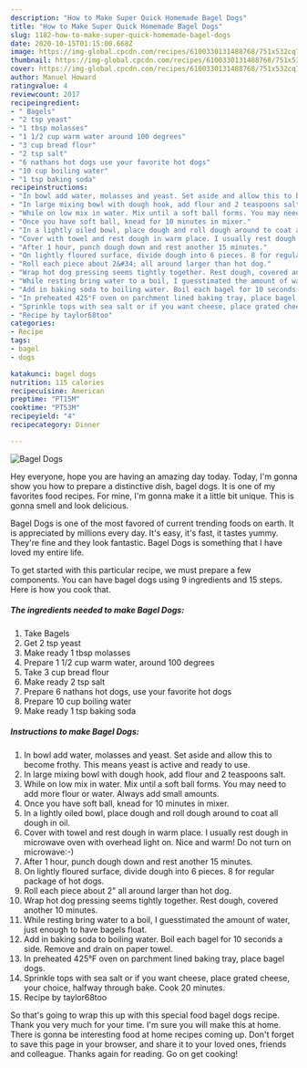 ```yaml
---
description: "How to Make Super Quick Homemade Bagel Dogs"
title: "How to Make Super Quick Homemade Bagel Dogs"
slug: 1182-how-to-make-super-quick-homemade-bagel-dogs
date: 2020-10-15T01:15:00.668Z
image: https://img-global.cpcdn.com/recipes/6100330131488768/751x532cq70/bagel-dogs-recipe-main-photo.jpg
thumbnail: https://img-global.cpcdn.com/recipes/6100330131488768/751x532cq70/bagel-dogs-recipe-main-photo.jpg
cover: https://img-global.cpcdn.com/recipes/6100330131488768/751x532cq70/bagel-dogs-recipe-main-photo.jpg
author: Manuel Howard
ratingvalue: 4
reviewcount: 2017
recipeingredient:
- " Bagels"
- "2 tsp yeast"
- "1 tbsp molasses"
- "1 1/2 cup warm water around 100 degrees"
- "3 cup bread flour"
- "2 tsp salt"
- "6 nathans hot dogs use your favorite hot dogs"
- "10 cup boiling water"
- "1 tsp baking soda"
recipeinstructions:
- "In bowl add water, molasses and yeast. Set aside and allow this to become frothy. This means yeast is active and ready to use."
- "In large mixing bowl with dough hook, add flour and 2 teaspoons salt."
- "While on low mix in water. Mix until a soft ball forms. You may need to add more flour or water. Always add small amounts."
- "Once you have soft ball, knead for 10 minutes in mixer."
- "In a lightly oiled bowl, place dough and roll dough around to coat all dough in oil."
- "Cover with towel and rest dough in warm place. I usually rest dough in microwave oven with overhead light on. Nice and warm!   Do not turn on microwave:-)"
- "After 1 hour, punch dough down and rest another 15 minutes."
- "On lightly floured surface, divide dough into 6 pieces. 8 for regular package of hot dogs."
- "Roll each piece about 2&#34; all around larger than hot dog."
- "Wrap hot dog pressing seems tightly together. Rest dough, covered another 10 minutes."
- "While resting bring water to a boil, I guesstimated the amount of water, just enough to have bagels float."
- "Add in baking soda to boiling water. Boil each bagel for 10 seconds a side. Remove and drain on paper towel."
- "In preheated 425°F oven on parchment lined baking tray, place bagel dogs."
- "Sprinkle tops with sea salt or if you want cheese, place grated cheese, your choice, halfway through bake. Cook 20 minutes."
- "Recipe by taylor68too"
categories:
- Recipe
tags:
- bagel
- dogs

katakunci: bagel dogs 
nutrition: 115 calories
recipecuisine: American
preptime: "PT15M"
cooktime: "PT53M"
recipeyield: "4"
recipecategory: Dinner

---
```



![Bagel Dogs](https://img-global.cpcdn.com/recipes/6100330131488768/751x532cq70/bagel-dogs-recipe-main-photo.jpg)

Hey everyone, hope you are having an amazing day today. Today, I'm gonna show you how to prepare a distinctive dish, bagel dogs. It is one of my favorites food recipes. For mine, I'm gonna make it a little bit unique. This is gonna smell and look delicious.

Bagel Dogs is one of the most favored of current trending foods on earth. It is appreciated by millions every day. It's easy, it's fast, it tastes yummy. They're fine and they look fantastic. Bagel Dogs is something that I have loved my entire life.




To get started with this particular recipe, we must prepare a few components. You can have bagel dogs using 9 ingredients and 15 steps. Here is how you cook that.

<!--inarticleads1-->

##### The ingredients needed to make Bagel Dogs:

1. Take  Bagels
1. Get 2 tsp yeast
1. Make ready 1 tbsp molasses
1. Prepare 1 1/2 cup warm water, around 100 degrees
1. Take 3 cup bread flour
1. Make ready 2 tsp salt
1. Prepare 6 nathans hot dogs, use your favorite hot dogs
1. Prepare 10 cup boiling water
1. Make ready 1 tsp baking soda




<!--inarticleads2-->

##### Instructions to make Bagel Dogs:

1. In bowl add water, molasses and yeast. Set aside and allow this to become frothy. This means yeast is active and ready to use.
1. In large mixing bowl with dough hook, add flour and 2 teaspoons salt.
1. While on low mix in water. Mix until a soft ball forms. You may need to add more flour or water. Always add small amounts.
1. Once you have soft ball, knead for 10 minutes in mixer.
1. In a lightly oiled bowl, place dough and roll dough around to coat all dough in oil.
1. Cover with towel and rest dough in warm place. I usually rest dough in microwave oven with overhead light on. Nice and warm!   Do not turn on microwave:-)
1. After 1 hour, punch dough down and rest another 15 minutes.
1. On lightly floured surface, divide dough into 6 pieces. 8 for regular package of hot dogs.
1. Roll each piece about 2&#34; all around larger than hot dog.
1. Wrap hot dog pressing seems tightly together. Rest dough, covered another 10 minutes.
1. While resting bring water to a boil, I guesstimated the amount of water, just enough to have bagels float.
1. Add in baking soda to boiling water. Boil each bagel for 10 seconds a side. Remove and drain on paper towel.
1. In preheated 425°F oven on parchment lined baking tray, place bagel dogs.
1. Sprinkle tops with sea salt or if you want cheese, place grated cheese, your choice, halfway through bake. Cook 20 minutes.
1. Recipe by taylor68too




So that's going to wrap this up with this special food bagel dogs recipe. Thank you very much for your time. I'm sure you will make this at home. There is gonna be interesting food at home recipes coming up. Don't forget to save this page in your browser, and share it to your loved ones, friends and colleague. Thanks again for reading. Go on get cooking!
